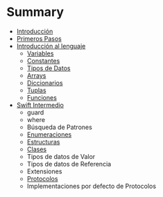 # Summary

* [Introducción](README.md)
* [Primeros Pasos](primeros_pasos.md)
* [Introducción al lenguaje](introduccion_al_lenguaje/index.md)
    * [Variables]()
    * [Constantes]()
    * [Tipos de Datos]()
    * [Arrays]()
    * [Diccionarios]()
    * [Tuplas]()
    * [Funciones]()
* [Swift Intermedio]()
    * guard
    * where
    * Búsqueda de Patrones
    *  [Enumeraciones]()
    *  [Estructuras]()
    *  [Clases]()
    *  Tipos de datos de Valor
    *  Tipos de datos de Referencia
    *  Extensiones
    *  [Protocolos]()
    *  Implementaciones por defecto de Protocolos